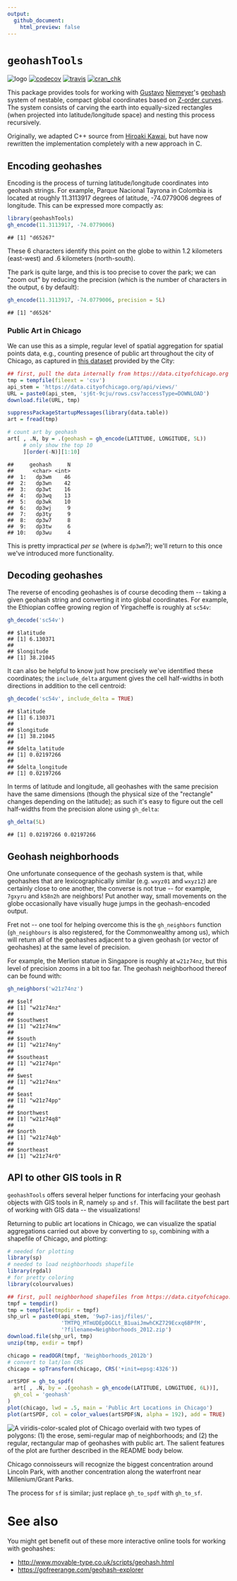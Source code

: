 ```yaml
---
output:
  github_document:
    html_preview: false
---
```




# `geohashTools`


![logo](logo.png "geohashTools")
[![codecov](http://codecov.io/github/MichaelChirico/geohashTools/coverage.svg?branch=master)](https://codecov.io:443/github/MichaelChirico/geohashTools?branch=master)
[![travis](https://travis-ci.org/MichaelChirico/geohashTools.svg?branch=master)](https://travis-ci.org/MichaelChirico/geohashTools)
[![cran\_chk](https://badges.cranchecks.info/flavor/release/geohashTools.svg)](https://cran.r-project.org/web/checks/check_results_geohashTools.html)

This package provides tools for working with [Gustavo](https://github.com/niemeyer) [Niemeyer](https://twitter.com/gniemeyer)'s [geohash](https://en.wikipedia.org/wiki/Geohash) system of nestable, compact global coordinates based on [Z-order curves](https://en.wikipedia.org/wiki/Z-order_curve). The system consists of carving the earth into equally-sized rectangles (when projected into latitude/longitude space) and nesting this process recursively.

Originally, we adapted C++ source from [Hiroaki Kawai](https://github.com/hkwi), but have now rewritten the implementation completely with a new approach in C.

## Encoding geohashes

Encoding is the process of turning latitude/longitude coordinates into geohash strings. For example, Parque Nacional Tayrona in Colombia is located at roughly 11.3113917 degrees of latitude, -74.0779006 degrees of longitude. This can be expressed more compactly as:


```r
library(geohashTools)
gh_encode(11.3113917, -74.0779006)
```

```
## [1] "d65267"
```

These 6 characters identify this point on the globe to within 1.2 kilometers (east-west) and .6 kilometers (north-south).

The park is quite large, and this is too precise to cover the park; we can "zoom out" by reducing the precision (which is the number of characters in the output, `6` by default):


```r
gh_encode(11.3113917, -74.0779006, precision = 5L)
```

```
## [1] "d6526"
```

### Public Art in Chicago

We can use this as a simple, regular level of spatial aggregation for spatial points data, e.g., counting presence of public art throughout the city of Chicago, as captured in [this dataset](https://data.cityofchicago.org/Parks-Recreation/Parks-Public-Art/sj6t-9cju) provided by the City:


```r
## first, pull the data internally from https://data.cityofchicago.org
tmp = tempfile(fileext = 'csv')
api_stem = 'https://data.cityofchicago.org/api/views/'
URL = paste0(api_stem, 'sj6t-9cju/rows.csv?accessType=DOWNLOAD')
download.file(URL, tmp)

suppressPackageStartupMessages(library(data.table))
art = fread(tmp)

# count art by geohash
art[ , .N, by = .(geohash = gh_encode(LATITUDE, LONGITUDE, 5L))
     # only show the top 10
     ][order(-N)][1:10]
```

```
##     geohash     N
##      <char> <int>
##  1:   dp3wm    46
##  2:   dp3wn    42
##  3:   dp3wt    16
##  4:   dp3wq    13
##  5:   dp3wk    10
##  6:   dp3wj     9
##  7:   dp3ty     9
##  8:   dp3w7     8
##  9:   dp3tw     6
## 10:   dp3wu     4
```

This is pretty impractical _per se_ (where is `dp3wm`?); we'll return to this once we've introduced more functionality.

## Decoding geohashes

The reverse of encoding geohashes is of course decoding them -- taking a given geohash string and converting it into global coordinates. For example, the Ethiopian coffee growing region of Yirgacheffe is roughly at `sc54v`:


```r
gh_decode('sc54v')
```

```
## $latitude
## [1] 6.130371
## 
## $longitude
## [1] 38.21045
```

It can also be helpful to know just how precisely we've identified these coordinates; the `include_delta` argument gives the cell half-widths in both directions in addition to the cell centroid:


```r
gh_decode('sc54v', include_delta = TRUE)
```

```
## $latitude
## [1] 6.130371
## 
## $longitude
## [1] 38.21045
## 
## $delta_latitude
## [1] 0.02197266
## 
## $delta_longitude
## [1] 0.02197266
```

In terms of latitude and longitude, all geohashes with the same precision have the same dimensions (though the physical size of the "rectangle" changes depending on the latitude); as such it's easy to figure out the cell half-widths from the precision alone using `gh_delta`:


```r
gh_delta(5L)
```

```
## [1] 0.02197266 0.02197266
```

## Geohash neighborhoods

One unfortunate consequence of the geohash system is that, while geohashes that are lexicographically similar (e.g. `wxyz01` and `wxyz12`) are certainly close to one another, the converse is not true -- for example, `7gxyru` and `k58n2h` are neighbors! Put another way, small movements on the globe occasionally have visually huge jumps in the geohash-encoded output.

Fret not -- one tool for helping overcome this is the `gh_neighbors` function (`gh_neighbours` is also registered, for the Commonwealthy among us), which will return all of the geohashes adjacent to a given geohash (or vector of geohashes) at the same level of precision.

For example, the Merlion statue in Singapore is roughly at `w21z74nz`, but this level of precision zooms in a bit too far. The geohash neighborhood thereof can be found with:


```r
gh_neighbors('w21z74nz')
```

```
## $self
## [1] "w21z74nz"
## 
## $southwest
## [1] "w21z74nw"
## 
## $south
## [1] "w21z74ny"
## 
## $southeast
## [1] "w21z74pn"
## 
## $west
## [1] "w21z74nx"
## 
## $east
## [1] "w21z74pp"
## 
## $northwest
## [1] "w21z74q8"
## 
## $north
## [1] "w21z74qb"
## 
## $northeast
## [1] "w21z74r0"
```

## API to other GIS tools in R

`geohashTools` offers several helper functions for interfacing your geohash objects with GIS tools in R, namely `sp` and `sf`. This will facilitate the best part of working with GIS data -- the visualizations!

Returning to public art locations in Chicago, we can visualize the spatial aggregations carried out above by converting to `sp`, combining with a shapefile of Chicago, and plotting:


```r
# needed for plotting
library(sp)
# needed to load neighborhoods shapefile
library(rgdal)
# for pretty coloring
library(colourvalues)

## first, pull neighborhood shapefiles from https://data.cityofchicago.org
tmpf = tempdir()
tmp = tempfile(tmpdir = tmpf)
shp_url = paste0(api_stem, '9wp7-iasj/files/',
                 'TMTPQ_MTmUDEpDGCLt_B1uaiJmwhCKZ729Ecxq6BPfM',
                 '?filename=Neighborhoods_2012.zip')
download.file(shp_url, tmp)
unzip(tmp, exdir = tmpf)

chicago = readOGR(tmpf, 'Neighborhoods_2012b')
# convert to lat/lon CRS
chicago = spTransform(chicago, CRS('+init=epsg:4326'))

artSPDF = gh_to_spdf(
  art[ , .N, by = .(geohash = gh_encode(LATITUDE, LONGITUDE, 6L))],
  gh_col = 'geohash'
)
plot(chicago, lwd = .5, main = 'Public Art Locations in Chicago')
plot(artSPDF, col = color_values(artSPDF$N, alpha = 192), add = TRUE)
```

<img src="README-chicago_plot-1.png" alt="A viridis-color-scaled plot of Chicago overlaid with two types  of polygons: (1) the erose, semi-regular map of neighborhoods; and (2)  the regular, rectangular map of geohashes with public art. The salient  features of the plot are further described in the README body below." width="\textwidth" />

Chicago connoisseurs will recognize the biggest concentration around Lincoln Park, with another concentration along the waterfront near Millenium/Grant Parks.

The process for `sf` is similar; just replace `gh_to_spdf` with `gh_to_sf`.

# See also

You might get benefit out of these more interactive online tools for working with geohashes:

  - http://www.movable-type.co.uk/scripts/geohash.html
  - https://gofreerange.com/geohash-explorer
